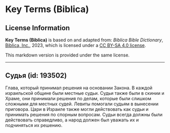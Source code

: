 # Key Terms (Biblica)

## License Information

**Key Terms (Biblica)** is based on and adapted from: _Biblica Bible Dictionary_, [Biblica, Inc.](https://www.biblica.com/), 2023, which is licensed under a [CC BY-SA 4.0 license](https://creativecommons.org/licenses/by-sa/4.0/legalcode.en).

This markdown version is provided under the same license.



--------------------------------

## Судья (id: 193502)

Глава, который принимал решения на основании Закона. В каждой израильской общине были местные судьи. Судьи также были в скинии и Храме, они принимали решения по делам, которые были слишком сложными для местных судей. Левиты помогали судьям в вынесении приговора. Цари в Израиле также могли действовать как судьи и принимать решения по спорным вопросам. Судьи всегда должны были действовать справедливо, а народ должен был уважать их и подчиняться их решению.


